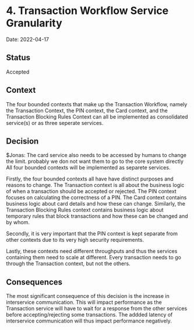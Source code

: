 # 4. Transaction Workflow Service Granularity

Date: 2022-04-17

## Status

Accepted

## Context

The four bounded contexts that make up the Transaction Workflow, namely the Transaction Context, the PIN context, the Card context, and the Transaction Blocking Rules Context can all be implemented as consolidated service(s) or as three seperate services.

## Decision
$Jonas: The card service also needs to be accessed by humans to change the limit. probably we don not want them to go to the core system directly
All four bounded contexts will be implemented as separete services.

Firstly, the four bounded contexts all have have distinct purposes and reasons to change. The Transaction context is all about the business logic of when a transaction should be accepted or rejected. The PIN context focuses on calculating the correctness of a PIN. The Card context contains business logic about card details and how these can change. Similarly, the Transaction Blocking Rules context contains business logic about temporary rules that block transactions and how these can be changed and by whom. 

Secondly, it is very important that the PIN context is kept separate from other contexts due to its very high security requirements.

Lastly, these contexts need different throughputs and thus the services containing them need to scale at different. Every transaction needs to go through the Transaction context, but not the others. 

## Consequences

The most significant consequence of this decision is the increase in interservice communication. This will impact performance as the Transaction service will have to wait for a response from the other services before accepting/rejecting some transactions. The addded latency of interservice communication will thus impact performance negatively.
